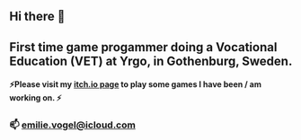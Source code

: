 ## Hi there 👋

## First time game progammer doing a Vocational Education (VET) at Yrgo, in Gothenburg, Sweden.
#### ⚡Please visit my <a href="https://blossom-em.itch.io/">itch.io page</a> to play some games I have been / am working on. ⚡
### 📫 emilie.vogel@icloud.com
